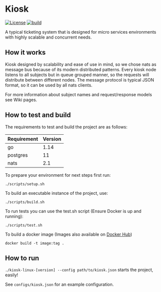 # Kiosk

[![License](https://img.shields.io/badge/License-Apache%202.0-blue.svg)](https://opensource.org/licenses/Apache-2.0)
[![build](https://travis-ci.org/jibitters/kiosk.svg?branch=master)](https://travis-ci.org/jibitters/kiosk)

A typical ticketing system that is designed for micro services environments with highly scalable and concurrent needs.

## How it works
Kiosk designed by scalability and ease of use in mind, so we chose nats as message bus because of its modern distributed
patterns. Every kiosk node listens to all subjects but in queue grouped manner, so the requests will distribute between
different nodes. The message protocol is typical JSON format, so it can be used by all nats clients.

For more information about subject names and request/response models see Wiki pages.

## How to test and build

The requirements to test and build the project are as follows:

|Requirement                                                                   |Version|
|---                                                                           |---    |
|go                                                                            |1.14   |
|postgres                                                                      |11     |
|nats                                                                          |2.1    |

To prepare your environment for next steps first run:

`./scripts/setup.sh`

To build an executable instance of the project, use:

`./scripts/build.sh`

To run tests you can use the test.sh script (Ensure Docker is up and running):

`./scripts/test.sh`

To build a docker image (Images also available on [Docker Hub](https://hub.docker.com/r/jibitters/kiosk))

`docker build -t image:tag .`

## How to run

`./kiosk-linux-[version] --config path/to/kiosk.json` starts the project, easily!

See `configs/kiosk.json` for an example configuration.
